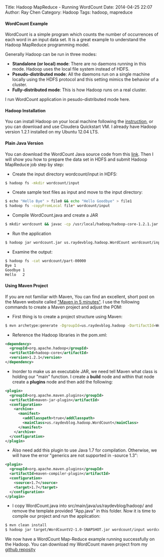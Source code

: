 Title: Hadoop MapReduce - Running WordCount 
Date: 2014-04-25 22:07
Author: Ray Chen
Category: Hadoop 
Tags: hadoop, mapreduce 

#### WordCount Example

WordCount is a simple program which counts the number of occurrences of each word in an input data set. It is a great example to understand the Hadoop MapReduce programming model.

Generally Hadoop can be run in three modes:

- __Standalone (or local) mode__: There are no daemons running in this mode. Hadoop uses the local file system instead of HDFS.
- __Pseudo-distributed mode__: All the daemons run on a single machine locally using the HDFS protocol and this setting mimics the behavior of a cluster.
- __Fully-distributed mode__: This is how Hadoop runs on a real cluster.

I run WordCount application in pesudo-distributed mode here.

#### Hadoop Installation

You can install Hadoop on your local machine following the [instruction](http://www.bigdataplanet.info/2013/10/Hadoop-Installation-on-Local-Machine-Single-node-Cluster.html), or you can download and use Cloudera Quickstart VM. I already have Hadoop version 1.2.1 installed on my Ubuntu 12.04 LTS.

#### Plain Java Version

You can download the WordCount Java source code from this [link](http://www.cloudera.com/content/cloudera-content/cloudera-docs/HadoopTutorial/CDH4/Hadoop-Tutorial/ht_wordcount1_source.html). Then I will show you how to prepare the data set in HDFS and submit Hadoop MapReduce job step by step:

+ Create the input directory wordcount/input in HDFS:
```bash
$ hadoop fs -mkdir wordcount/input
```
+ Create sample text files as input and move to the input directory:
```bash
$ echo "Hello Bye" > file0 && echo "Hello Goodbye" > file1
$ hadoop fs -copyFromLocal file* wordcount/input
```
+ Compile WordCount.java and create a JAR
```bash
$ mkdir wordcount && javac -cp /usr/local/hadoop/hadoop-core-1.2.1.jar -d classes WordCount.java && jar -cvf wordcount.jar -C classes/ .
```
+ Run the application
```bash
$ hadoop jar wordcount.jar us.raydevblog.hadoop.WordCount wordcount/input wordcount/output1
```
+ Examine the output:
```bash
$ hadoop fs -cat wordcount/part-00000
Bye	1
Goodbye	1
Hello	2
```
#### Using Maven Project

If you are not familiar with Maven, You can find an excellent, short
post on the Maven website called ["Maven in 5 minutes"](http://maven.apache.org/guides/getting-started/maven-in-five-minutes.html). I use the following commands to create a Maven project and adjust the POM:

+ First thing is to create a project structure using Maven:
```bash
$ mvn archetype:generate -DgroupId=us.raydevblog.hadoop -DartifactId=WordCountV2 -DarchetypeArtifactId=maven-archetype-quickstart -DinteractiveMode=false
```
+ Reference the Hadoop libraries in the pom.xml:
```xml
<dependency>
  <groupId>org.apache.hadoop</groupId>
  <artifactId>hadoop-core</artifactId>
  <version>1.2.1</version>
</dependency>
``` 
+ Inorder to make us an executable JAR, we need tell Maven what class is holding our "main" function. I create a __build__ node and within that node create a __plugins__ node and then add the following:
```xml
<plugin>
  <groupId>org.apache.maven.plugins</groupId>
  <artifactId>maven-jar-plugin</artifactId>
  <configuration>
    <archive>
      <manifest>
        <addClasspath>true</addClasspath>
        <mainClass>us.raydevblog.hadoop.WordCount</mainClass>
      </manifest>
    </archive>
  </configuration>
</plugin>
```
+ Also need add this plugin to use Java 1.7 for compilation. Otherwise, we will have the error "generics are not supported in -source 1.3":
```xml
<plugin>
  <groupId>org.apache.maven.plugins</groupId>
  <artifactId>maven-compiler-plugin</artifactId>
  <configuration>
    <source>1.7</source>
    <target>1.7</target>
  </configuration>
</plugin>
```
+ I copy WordCount.java into src/main/java/us/raydevblog/hadoop/ and remove the template provided "App.java" in this folder. Now it is time to compile our project and run the application:
```bash
$ mvn clean install
$ hadoop jar target/WordCountV2-1.0-SNAPSHOT.jar wordcount/input wordcount/output2
``` 

We now have a WordCount Map-Reduce example running successfully on the Hadoop. You can download my WordCount maven project from my [github reposity](https://github.com/garudareiga/hadoopstudy/tree/master/wordcount)
